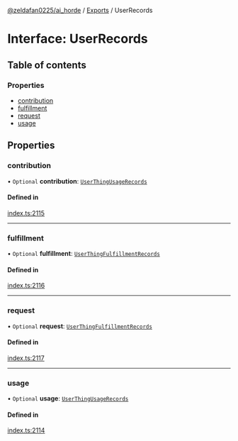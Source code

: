 [@zeldafan0225/ai_horde](../README.md) / [Exports](../modules.md) / UserRecords

# Interface: UserRecords

## Table of contents

### Properties

- [contribution](UserRecords.md#contribution)
- [fulfillment](UserRecords.md#fulfillment)
- [request](UserRecords.md#request)
- [usage](UserRecords.md#usage)

## Properties

### contribution

• `Optional` **contribution**: [`UserThingUsageRecords`](UserThingUsageRecords.md)

#### Defined in

[index.ts:2115](https://github.com/ZeldaFan0225/ai_horde/blob/90eaabf/index.ts#L2115)

___

### fulfillment

• `Optional` **fulfillment**: [`UserThingFulfillmentRecords`](UserThingFulfillmentRecords.md)

#### Defined in

[index.ts:2116](https://github.com/ZeldaFan0225/ai_horde/blob/90eaabf/index.ts#L2116)

___

### request

• `Optional` **request**: [`UserThingFulfillmentRecords`](UserThingFulfillmentRecords.md)

#### Defined in

[index.ts:2117](https://github.com/ZeldaFan0225/ai_horde/blob/90eaabf/index.ts#L2117)

___

### usage

• `Optional` **usage**: [`UserThingUsageRecords`](UserThingUsageRecords.md)

#### Defined in

[index.ts:2114](https://github.com/ZeldaFan0225/ai_horde/blob/90eaabf/index.ts#L2114)
